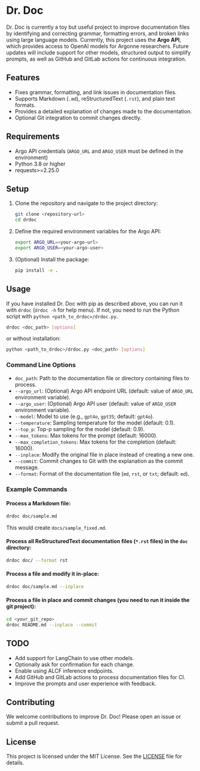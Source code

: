 # Dr. Doc

Dr. Doc is currently a toy but useful project to improve documentation files by identifying and correcting grammar, formatting errors, and broken links using large language models. Currently, this project uses the **Argo API**, which provides access to OpenAI models for Argonne researchers. Future updates will include support for other models, structured output to simplify prompts, as well as GitHub and GitLab actions for continuous integration.

## Features

- Fixes grammar, formatting, and link issues in documentation files.
- Supports Markdown (`.md`), reStructuredText (`.rst`), and plain text formats.
- Provides a detailed explanation of changes made to the documentation.
- Optional Git integration to commit changes directly.

## Requirements

- Argo API credentials (`ARGO_URL` and `ARGO_USER` must be defined in the environment)
- Python 3.8 or higher
- requests>=2.25.0

## Setup

1. Clone the repository and navigate to the project directory:

   ```bash
   git clone <repository-url>
   cd drdoc
   ```

2. Define the required environment variables for the Argo API:

   ```bash
   export ARGO_URL=<your-argo-url>
   export ARGO_USER=<your-argo-user>
   ```

3. (Optional) Install the package:

   ```bash
   pip install -e .
   ```

## Usage

If you have installed Dr. Doc with pip as described above, you can run it with `drdoc` (`drdoc -h` for help menu). If not, you need to run the Python script with `python <path_to_drdoc>/drdoc.py`.

```bash
drdoc <doc_path> [options]
```

or without installation:

```bash
python <path_to_drdoc>/drdoc.py <doc_path> [options]
```

### Command Line Options

- `doc_path`: Path to the documentation file or directory containing files to process.
- `--argo_url`: (Optional) Argo API endpoint URL (default: value of `ARGO_URL` environment variable).
- `--argo_user`: (Optional) Argo API user (default: value of `ARGO_USER` environment variable).
- `--model`: Model to use (e.g., `gpt4o`, `gpt35`; default: `gpt4o`).
- `--temperature`: Sampling temperature for the model (default: 0.1).
- `--top_p`: Top-p sampling for the model (default: 0.9).
- `--max_tokens`: Max tokens for the prompt (default: 16000).
- `--max_completion_tokens`: Max tokens for the completion (default: 16000).
- `--inplace`: Modify the original file in place instead of creating a new one.
- `--commit`: Commit changes to Git with the explanation as the commit message.
- `--format`: Format of the documentation file (`md`, `rst`, or `txt`; default: `md`).

### Example Commands

#### Process a Markdown file:

```bash
drdoc doc/sample.md
```

This would create `docs/sample_fixed.md`.

#### Process all ReStructuredText documentation files (`*.rst` files) in the `doc` directory:

```bash
drdoc doc/ --format rst
```

#### Process a file and modify it in-place:

```bash
drdoc doc/sample.md --inplace
```

#### Process a file in place and commit changes (you need to run it inside the git project):

```bash
cd <your_git_repo>
drdoc README.md --inplace --commit
```

## TODO

- Add support for LangChain to use other models.
- Optionally ask for confirmation for each change.
- Enable using ALCF inference endpoints.
- Add GitHub and GitLab actions to process documentation files for CI.
- Improve the prompts and user experience with feedback.

## Contributing

We welcome contributions to improve Dr. Doc! Please open an issue or submit a pull request.

## License

This project is licensed under the MIT License. See the [LICENSE](LICENSE) file for details.